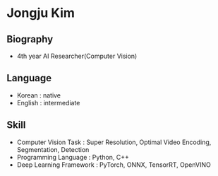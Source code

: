 # Jongju Kim
  
## Biography
- 4th year AI Researcher(Computer Vision)
  
## Language
- Korean : native
- English : intermediate
  
## Skill
- Computer Vision Task : Super Resolution, Optimal Video Encoding, Segmentation, Detection
- Programming Language : Python, C++
- Deep Learning Framework : PyTorch, ONNX, TensorRT, OpenVINO

<!---
siri2100/siri2100 is a ✨ special ✨ repository because its `README.md` (this file) appears on your GitHub profile.
You can click the Preview link to take a look at your changes.
--->
